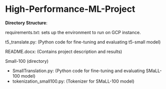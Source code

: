# High-Performance-ML-Project

__Directory Structure__:

requirements.txt: sets up the environment to run on GCP instance.  

t5_translate.py: (Python code for fine-tuning and evaluating t5-small model)

README.docx: (Contains project description and results)  

Small-100 (directory)  
- SmallTranslation.py: (Python code for fine-tuning and evaluating SMaLL-100 model)
- tokenization_small100.py: (Tokenizer for SMaLL-100 model)

